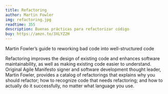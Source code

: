 ```yaml
---
title: Refactoring
author: Martin Fowler
img: refactoring.jpg
readtime: 355
description: Buenas prácticas para refactorizar código
buy: https://amzn.to/3XLYZ2H
---
```


Martin Fowler’s guide to reworking bad code into well-structured code

Refactoring improves the design of existing code and enhances software maintainability, as well as making existing code easier to understand. Original Agile Manifesto signer and software development thought leader, Martin Fowler, provides a catalog of refactorings that explains why you should refactor; how to recognize code that needs refactoring; and how to actually do it successfully, no matter what language you use.
